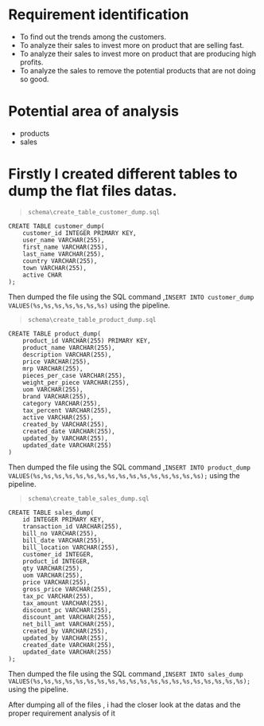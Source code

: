 
# Requirement identification
- To find out the trends among the customers.
- To analyze their sales to invest more on product that are selling fast.
- To analyze their sales to invest more on product that are producing high profits.
- To analyze the sales to remove the potential products that are not doing so good.

# Potential area of analysis
- products
- sales






# Firstly I created different tables to dump the flat files datas.
>`schema\create_table_customer_dump.sql`

```
CREATE TABLE customer_dump(
    customer_id INTEGER PRIMARY KEY,
    user_name VARCHAR(255),
    first_name VARCHAR(255),
    last_name VARCHAR(255),
    country VARCHAR(255),
    town VARCHAR(255),
    active CHAR
);
```
Then dumped the file using the SQL command ,`INSERT INTO customer_dump VALUES(%s,%s,%s,%s,%s,%s,%s)` using the pipeline.

> `schema\create_table_product_dump.sql`
```
CREATE TABLE product_dump(
	product_id VARCHAR(255) PRIMARY KEY,
	product_name VARCHAR(255),
	description VARCHAR(255),
	price VARCHAR(255),
	mrp VARCHAR(255),
	pieces_per_case VARCHAR(255),
	weight_per_piece VARCHAR(255),
	uom VARCHAR(255),
	brand VARCHAR(255),
	category VARCHAR(255),
	tax_percent VARCHAR(255),
	active VARCHAR(255),
	created_by VARCHAR(255),
	created_date VARCHAR(255),
	updated_by VARCHAR(255),
	updated_date VARCHAR(255)
)
```
Then dumped the file using the SQL command ,`INSERT INTO product_dump VALUES(%s,%s,%s,%s,%s,%s,%s,%s,%s,%s,%s,%s,%s,%s,%s,%s);` using the pipeline.

> `schema\create_table_sales_dump.sql`
```
CREATE TABLE sales_dump(
	id INTEGER PRIMARY KEY,
	transaction_id VARCHAR(255),
	bill_no VARCHAR(255),
	bill_date VARCHAR(255),
	bill_location VARCHAR(255),
	customer_id INTEGER,
	product_id INTEGER,
	qty VARCHAR(255),
	uom VARCHAR(255),
	price VARCHAR(255),
	gross_price VARCHAR(255),
	tax_pc VARCHAR(255),
	tax_amount VARCHAR(255),
	discount_pc VARCHAR(255),
	discount_amt VARCHAR(255),
	net_bill_amt VARCHAR(255),
	created_by VARCHAR(255),
	updated_by VARCHAR(255),
	created_date VARCHAR(255),
	updated_date VARCHAR(255)
);
```
Then dumped the file using the SQL command ,`INSERT INTO sales_dump VALUES(%s,%s,%s,%s,%s,%s,%s,%s,%s,%s,%s,%s,%s,%s,%s,%s,%s,%s,%s,%s);` using the pipeline.

After dumping all of the files , i had the closer look at the datas and the proper requirement analysis of it
